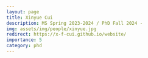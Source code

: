 ```yaml
---
layout: page
title: Xinyue Cui
description: MS Spring 2023-2024 / PhD Fall 2024 -
img: assets/img/people/xinyue.jpg
redirect: https://x-f-cui.github.io/website/
importance: 5
category: phd
---
```

